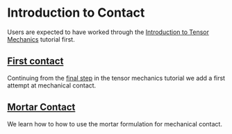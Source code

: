 # Introduction to Contact

Users are expected to have worked through the [Introduction to Tensor Mechanics](tensor_mechanics/tutorials/introduction/index.md) tutorial first.

## [First contact](contact/tutorials/introduction/step01.md)

Continuing from the [final step](tensor_mechanics/tutorials/introduction/step04.md)
in the tensor mechanics tutorial we add a first attempt at mechanical contact.

## [Mortar Contact](contact/tutorials/introduction/step02.md)

We learn how to how to use the mortar formulation for mechanical contact.
